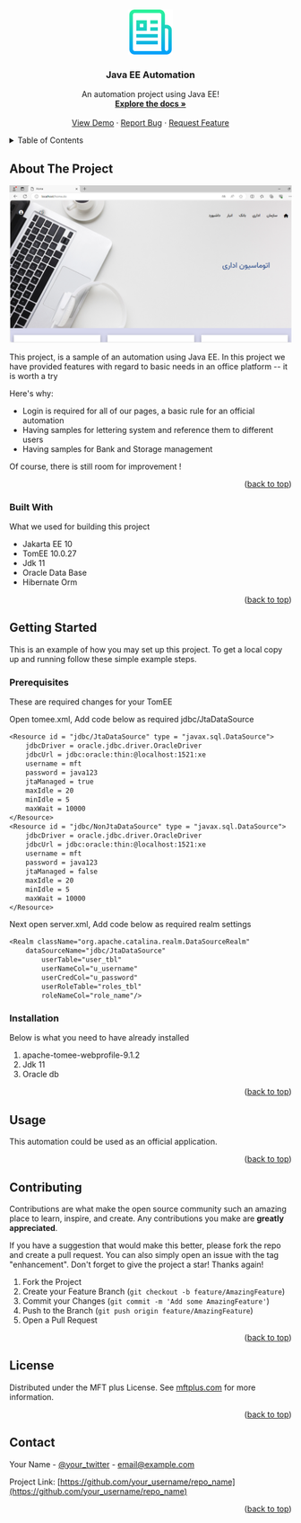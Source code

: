 <!-- Improved compatibility of back to top link: See: https://github.com/othneildrew/Best-README-Template/pull/73 -->
<a name="readme-top"></a>
<!--
*** Thanks for checking out the Best-README-Template. If you have a suggestion
*** that would make this better, please fork the repo and create a pull request
*** or simply open an issue with the tag "enhancement".
*** Don't forget to give the project a star!
*** Thanks again! Now go create something AMAZING! :D
-->



<!-- PROJECT SHIELDS -->
<!--
*** I'm using markdown "reference style" links for readability.
*** Reference links are enclosed in brackets [ ] instead of parentheses ( ).
*** See the bottom of this document for the declaration of the reference variables
*** for contributors-url, forks-url, etc. This is an optional, concise syntax you may use.
*** https://www.markdownguide.org/basic-syntax/#reference-style-links
-->


<!-- PROJECT LOGO -->
<br />
<div align="center">
  <a href="https://github.com/othneildrew/Best-README-Template">
    <img src="images/logo.png" alt="Logo" width="80" height="80">
  </a>

  <h3 align="center">Java EE Automation</h3>

  <p align="center">
    An automation project using Java EE!
    <br />
    <a href="https://github.com/AhmadMessbah/JavaEE_Automation"><strong>Explore the docs »</strong></a>
    <br />
    <br />
    <a href="https://github.com/AhmadMessbah/JavaEE_Automation">View Demo</a>
    ·
    <a href="https://github.com/AhmadMessbah/JavaEE_Automation">Report Bug</a>
    ·
    <a href="https://github.com/AhmadMessbah/JavaEE_Automation">Request Feature</a>
  </p>
</div>



<!-- TABLE OF CONTENTS -->
<details>
  <summary>Table of Contents</summary>
  <ol>
    <li>
      <a href="#about-the-project">About The Project</a>
      <ul>
        <li><a href="#built-with">Built With</a></li>
      </ul>
    </li>
    <li>
      <a href="#getting-started">Getting Started</a>
      <ul>
        <li><a href="#prerequisites">Prerequisites</a></li>
        <li><a href="#installation">Installation</a></li>
      </ul>
    </li>
    <li><a href="#usage">Usage</a></li>
    <li><a href="#contributing">Contributing</a></li>
    <li><a href="#license">License</a></li>
    <li><a href="#contact">Contact</a></li>
  </ol>
</details>



<!-- ABOUT THE PROJECT -->
## About The Project
<img src="images/home.png" alt="Home">

[//]: # ([![]&#40;E:\JavaFinalProject\letter\docs\images\home.png&#41;]&#40;https://example.com&#41;)

This project, is a sample of an automation using Java EE.
In this project we have provided features with regard to basic needs in an office platform -- it is worth a try

Here's why:
* Login is required for all of our pages, a basic rule for an official automation
* Having samples for lettering system and reference them to different users
* Having samples for Bank and Storage management

Of course, there is still room for improvement !

<p align="right">(<a href="#readme-top">back to top</a>)</p>



### Built With

What we used for building this project

* Jakarta EE 10
* TomEE 10.0.27
* Jdk 11
* Oracle Data Base
* Hibernate Orm


<p align="right">(<a href="#readme-top">back to top</a>)</p>



<!-- GETTING STARTED -->
## Getting Started

This is an example of how you may set up this project.
To get a local copy up and running follow these simple example steps.

### Prerequisites

These are required changes for your TomEE

Open tomee.xml,
Add code below as required jdbc/JtaDataSource
<?xml version = "1.0" encoding = "UTF-8"?>
<tomee>

    <Resource id = "jdbc/JtaDataSource" type = "javax.sql.DataSource">
        jdbcDriver = oracle.jdbc.driver.OracleDriver
        jdbcUrl = jdbc:oracle:thin:@localhost:1521:xe
        username = mft
        password = java123
        jtaManaged = true
        maxIdle = 20
        minIdle = 5
        maxWait = 10000
    </Resource>
    <Resource id = "jdbc/NonJtaDataSource" type = "javax.sql.DataSource">
        jdbcDriver = oracle.jdbc.driver.OracleDriver
        jdbcUrl = jdbc:oracle:thin:@localhost:1521:xe
        username = mft
        password = java123
        jtaManaged = false
        maxIdle = 20
        minIdle = 5
        maxWait = 10000
    </Resource>
</tomee>

Next open server.xml,
Add code below as required realm settings

    <Realm className="org.apache.catalina.realm.DataSourceRealm"
        dataSourceName="jdbc/JtaDataSource"
            userTable="user_tbl"
            userNameCol="u_username"
            userCredCol="u_password"
            userRoleTable="roles_tbl"
            roleNameCol="role_name"/>

### Installation

Below is what you need to have already installed

1. apache-tomee-webprofile-9.1.2
2. Jdk 11
3. Oracle db

<p align="right">(<a href="#readme-top">back to top</a>)</p>

<!-- USAGE EXAMPLES -->
## Usage

This automation could be used as an official application.

<p align="right">(<a href="#readme-top">back to top</a>)</p>

<!-- CONTRIBUTING -->
## Contributing

Contributions are what make the open source community such an amazing place to learn, inspire, and create. Any contributions you make are **greatly appreciated**.

If you have a suggestion that would make this better, please fork the repo and create a pull request. You can also simply open an issue with the tag "enhancement".
Don't forget to give the project a star! Thanks again!

1. Fork the Project
2. Create your Feature Branch (`git checkout -b feature/AmazingFeature`)
3. Commit your Changes (`git commit -m 'Add some AmazingFeature'`)
4. Push to the Branch (`git push origin feature/AmazingFeature`)
5. Open a Pull Request

<p align="right">(<a href="#readme-top">back to top</a>)</p>



<!-- LICENSE -->
## License

Distributed under the MFT plus License. See <a href="https://mftplus.com/">mftplus.com</a> for more information.

<p align="right">(<a href="#readme-top">back to top</a>)</p>



<!-- CONTACT -->
## Contact

Your Name - [@your_twitter](https://twitter.com/your_username) - email@example.com

Project Link: [https://github.com/your_username/repo_name](https://github.com/your_username/repo_name)

<p align="right">(<a href="#readme-top">back to top</a>)</p>


<!-- MARKDOWN LINKS & IMAGES -->
<!-- https://www.markdownguide.org/basic-syntax/#reference-style-links -->
[contributors-shield]: https://img.shields.io/github/contributors/othneildrew/Best-README-Template.svg?style=for-the-badge
[contributors-url]: https://github.com/othneildrew/Best-README-Template/graphs/contributors
[forks-shield]: https://img.shields.io/github/forks/othneildrew/Best-README-Template.svg?style=for-the-badge
[forks-url]: https://github.com/othneildrew/Best-README-Template/network/members
[stars-shield]: https://img.shields.io/github/stars/othneildrew/Best-README-Template.svg?style=for-the-badge
[stars-url]: https://github.com/othneildrew/Best-README-Template/stargazers
[issues-shield]: https://img.shields.io/github/issues/othneildrew/Best-README-Template.svg?style=for-the-badge
[issues-url]: https://github.com/othneildrew/Best-README-Template/issues
[license-shield]: https://img.shields.io/github/license/othneildrew/Best-README-Template.svg?style=for-the-badge
[license-url]: https://github.com/othneildrew/Best-README-Template/blob/master/LICENSE.txt
[linkedin-shield]: https://img.shields.io/badge/-LinkedIn-black.svg?style=for-the-badge&logo=linkedin&colorB=555
[linkedin-url]: https://linkedin.com/in/othneildrew
[product-screenshot]: images/screenshot.png
[Next.js]: https://img.shields.io/badge/next.js-000000?style=for-the-badge&logo=nextdotjs&logoColor=white
[Next-url]: https://nextjs.org/
[React.js]: https://img.shields.io/badge/React-20232A?style=for-the-badge&logo=react&logoColor=61DAFB
[React-url]: https://reactjs.org/
[Vue.js]: https://img.shields.io/badge/Vue.js-35495E?style=for-the-badge&logo=vuedotjs&logoColor=4FC08D
[Vue-url]: https://vuejs.org/
[Angular.io]: https://img.shields.io/badge/Angular-DD0031?style=for-the-badge&logo=angular&logoColor=white
[Angular-url]: https://angular.io/
[Svelte.dev]: https://img.shields.io/badge/Svelte-4A4A55?style=for-the-badge&logo=svelte&logoColor=FF3E00
[Svelte-url]: https://svelte.dev/
[Laravel.com]: https://img.shields.io/badge/Laravel-FF2D20?style=for-the-badge&logo=laravel&logoColor=white
[Laravel-url]: https://laravel.com
[Bootstrap.com]: https://img.shields.io/badge/Bootstrap-563D7C?style=for-the-badge&logo=bootstrap&logoColor=white
[Bootstrap-url]: https://getbootstrap.com
[JQuery.com]: https://img.shields.io/badge/jQuery-0769AD?style=for-the-badge&logo=jquery&logoColor=white
[JQuery-url]: https://jquery.com 
